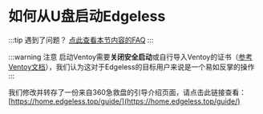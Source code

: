 # 如何从U盘启动Edgeless
:::tip 遇到了问题？
[点此查看本节内容的FAQ](../faq/entrydenied.md) 
:::

:::warning 注意
启动Ventoy需要**关闭安全启动**或自行导入Ventoy的证书（[参考Ventoy文档](https://ventoy.net/cn/doc_secure.html)），我们认为这对于Edgeless的目标用户来说是一个易如反掌的操作
:::

我们修改并转存了一份来自360急救盘的引导介绍页面，请点击此链接查看：[https://home.edgeless.top/guide/](https://home.edgeless.top/guide/)